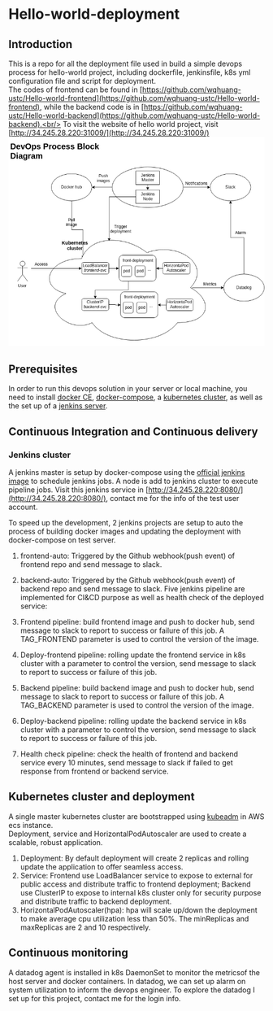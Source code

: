 # Hello-world-deployment
## Introduction
This is a repo for all the deployment file used in build a simple devops process for hello-world project, including dockerfile, jenkinsfile, k8s yml configuration file and script for deployment.<br/>
The codes of frontend can be found in [https://github.com/wqhuang-ustc/Hello-world-frontend](https://github.com/wqhuang-ustc/Hello-world-frontend), while the backend code is in [https://github.com/wqhuang-ustc/Hello-world-backend](https://github.com/wqhuang-ustc/Hello-world-backend).<br/>
To visit the website of hello world project, visit [http://34.245.28.220:31009/](http://34.245.28.220:31009/)
![DevOps BlockDiagram](https://github.com/wqhuang-ustc/Hello-world-deployment/blob/master/devops.png)

## Prerequisites
In order to run this devops solution in your server or local machine, you need to install [docker CE](https://docs.docker.com/install/linux/docker-ce/ubuntu/), [docker-compose](https://docs.docker.com/compose/install/), a [kubernetes cluster](https://kubernetes.io/docs/setup/independent/create-cluster-kubeadm/), as well as the set up of a [jenkins server](https://jenkins.io/).

## Continuous Integration and Continuous delivery
### Jenkins cluster
A jenkins master is setup by docker-compose using the [official jenkins image](https://hub.docker.com/r/jenkins/jenkins/) to schedule jenkins jobs. A node is add to jenkins cluster to execute pipeline jobs. Visit this jenkins service in [http://34.245.28.220:8080/](http://34.245.28.220:8080/), contact me for the info of the test user account.<br/>

To speed up the development, 2 jenkins projects are setup to auto the process of building docker images and updating the deployment with docker-compose on test server.
1. frontend-auto: Triggered by the Github webhook(push event) of frontend repo and send message to slack.
1. backend-auto: Triggered by the Github webhook(push event) of backend repo and send message to slack.
Five jenkins pipeline are implemented for CI&CD purpose as well as health check of the deployed service:<br/>

1. Frontend pipeline: build frontend image and push to docker hub, send message to slack to report to success or failure of this job. A TAG_FRONTEND parameter is used to control the version of the image.
2. Deploy-frontend pipeline: rolling update  the frontend service in k8s cluster with a parameter to control the version, send message to slack to report to success or failure of this job.
3. Backend pipeline: build backend image and push to docker hub, send message to slack to report to success or failure of this job. A TAG_BACKEND parameter is used to control the version of the image.
4. Deploy-backend pipeline: rolling update  the backend service in k8s cluster with a parameter to control the version, send message to slack to report to success or failure of this job.
5. Health check pipeline: check the health of frontend and backend service every 10 minutes, send message to slack if failed to get response from frontend or backend service.

## Kubernetes cluster and deployment
A single master kubernetes cluster are bootstrapped using [kubeadm](https://kubernetes.io/docs/setup/independent/create-cluster-kubeadm/) in AWS ecs instance.<br/>
Deployment, service and HorizontalPodAutoscaler are used to create a scalable, robust application.<br/>
1. Deployment: By default deployment will create 2 replicas and rolling update the application to offer seamless access.
2. Service: Frontend use LoadBalancer service to expose to external for public access and distribute traffic to frontend deployment; Backend use ClusterIP to expose to internal k8s cluster only for security purpose and distribute traffic to backend deployment.
3. HorizontalPodAutoscaler(hpa): hpa will scale up/down the deployment to make average cpu utilization less than 50%. The minReplicas and maxReplicas are 2 and 10 respectively.

## Continuous monitoring
A datadog agent is installed in k8s DaemonSet to monitor the metricsof the host server and docker containers. In datadog, we can set up alarm on system utilization to inform the devops engineer. To explore the datadog I set up for this project, contact me for the login info.

